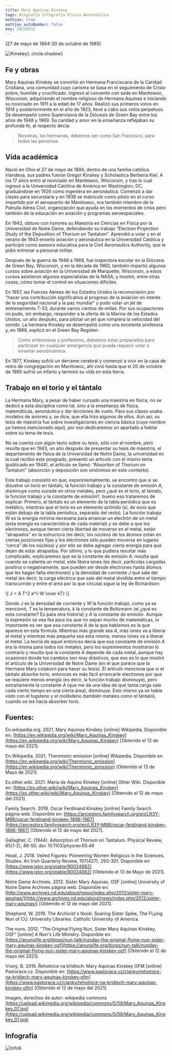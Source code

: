 ```yaml
---
title: Mary Aquinas Kinskey
tags: Biografía Infografía Física Aeronáutica
mathjax: true
mathjax_autoNumber: false
key: 20210512
---
```


(27 de mayo de 1894-20 de octubre de 1985)


![Kinskey](https://raw.githubusercontent.com/A-C-C-Guadalupe-Ortiz-De-Landazuri/Blog/master/infografias/Kinskey/Retrato.jpg){:.circle.shadow}

## Fe y obras

Mary Aquinas Kinskey se convirtió en Hermana Franciscana de la Caridad Cristiana, una comunidad cuyo carisma se basa en el seguimiento de Cristo pobre, humilde y crucificado. Ingresó al convento con sede en Manitowoc, Wisconsin, adquiriendo el nombre religioso de Hermana Aquinas e iniciando su noviciado en 1911 a la edad de 17 años. Realizó sus primeros votos en 1914 y posteriormente en el año de 1923, llevó a cabo sus votos perpetuos. Se desempeñó como Supervisora de la Diócesis de Green Bay entre los años de 1948 y 1969. Su caridad y amor en la enseñanza reflejaban su profunda fe, al respecto decía: 
>Nosotras, las hermanas, debemos ser como San Francisco, para todas las personas.

## Vida académica

Nació en Ohio el 27 de mayo de 1894, dentro de una familia católica irlandesa, sus padres fueron Gregor Kinskey y Scholastica Berberia Kiel. A los 17 años entró al noviciado en Manitowoc, Wisconsin, y tras lo cual ingresó a la Universidad Católica de América en Washington, DC, graduándose en 1926 como ingeniera en aeronáutica. Comenzó a dar clases para secundaria y en 1938 se matriculó como piloto en el curso impartido por el aeropuerto de Manitowoc, era también miembro de la Patrulla Aérea Civil, organización que ayuda en los momentos de crisis pero también de la educación en aviación y programas aeroespaciales.

En 1942, obtuvo con honores su Maestría en Ciencias en Física por la Universidad de Notre Dame, defendiendo su trabajo “Electron Projection Study of the Deposition of Thorium on Tantalum”. 
Aprendió a volar y en el verano de 1943 enseñó aviación y aeronáutica en la Universidad Católica y participó como asesora educativa para la Civil Aeronautics Authority, que le pidió entrenar a personal militar. 

Después de la guerra de 1948 a 1969, fue inspectora escolar en la Diócesis de Green Bay, Wisconsin, y en la década de 1960, también impartió algunos cursos sobre aviación en la Universidad de Marquette, Wisconsin, a estos cursos asistieron algunos especialistas de la NASA, y mostró, entre otras cosas, cómo tomar el control en situaciones difíciles.

En 1957, las Fuerzas Aéreas de los Estados Unidos la reconocierón por "hacer una contribución significativa al progreso de la aviación en interés de la seguridad nacional y la paz mundial" y pudo volar un jet de entrenamiento T-33, durante varios cientos de millas. Por sus ocupaciones no pudo, sin embargo, responder a la oferta de la Marina de los Estados Unidos, un año después, para pilotar un jet que rompiera la velocidad del sonido. La hermana Kinskey se desempeñó como una excelente profesora y, en 1966, explicó en el Green Bay Register:
> Como enfermeras y profesores, debemos estar preparados para participar en cualquier emergencia que pueda requerir volar o enseñar aerodinámica.

En 1977, Kinskey sufrió un derrame cerebral y comenzó a vivir en la casa de retiro de congregación en Manitowoc, ahí vivió hasta que el 20 de octubre de 1985 sufrió un infarto y terminó su vida en esta tierra.

## Trabajo en el torio y el tántalo<!---(Un trabajo importante)-->


La Hermana Mary, a pesar de haber cursado una maestría en física, no se dedicó a esta disciplina como tal, sino a la enseñanza de física, matemáticas, aeronáutica y dar lecciones de vuelo. Para sus clases usaba modelos de aviones y, se dice, que ella hizo algunos de ellos. Aún así, su tesis de maestría fue sobre investigaciones en ciencia básica (cuyo nombre ya hemos mencionado aquí), por eso dedicaremos un apartado a hablar sobre su tema de tesis.

No se cuenta con algún texto sobre su tesis, sólo con el nombre, pero resulta que en 1943, un año después de presentar su tesis de maestría, el departamento de física de la Universidad de Notre Dame, la universidad en la cual recibió este posgrado, presentó un artículo con el mismo tema (publicado en 1944), el artículo se llamó: “Absortion of Thorium on Tantalum” (absorción y deposición son sinónimos en este contexto).

Este trabajo consistió en que, experimentalmente, se encontró que si se disuelve un torio en tántalo, la función trabajo y la constante de emisión $A$, disminuye como sucede en otros metales, pero ¿qué es el torio, el tántalo, la función trabajo y la constante de emisión?, bueno eso trataremos de explicar. Primero, el tántalo es un elemento de la tabla periódica que es metálico, mientras que el torio es un elemento actínido (sí, de esos que están debajo de la tabla periódica, separado del resto). La función trabajo $W$ es la energía mínima necesaria para arrancar un electrón de un metal (esta energía es característica de cada material) y se debe a que los electrones, aunque tienen cierta libertad de moverse en el metal, están “atrapados” en la estructura (es decir, los núcleos de los átomos están en ciertas posiciones fijas y los electrones sólo pueden moverse en lugares “cerca” de los núcleos) y por ello se debe agregar cierta energía para que dejen de estar atrapados. Por último, y lo que pudiera resultar más complicado, explicaremos que es la constante de emisión $A$; resulta que cuando se calienta un metal, este libera iones (es decir, partículas cargadas positiva o negativamente, que pueden ser desde electrones hasta átomos que les hagan falta electrones) y la densidad de corriente $J$ que sale del metal (es decir, la carga eléctrica que sale del metal dividida entre el tiempo transcurrido y entre el área por la que circula) sigue la ley de Richardson: 

\\[ J = A T^2 e^{-W \over kT} \\]

Donde $J$ es la densidad de corriente y $W$ la función trabajo, como ya se mencionó, $T$ es la temperatura, $k$ la constante de Boltzmann (el ¿qué es esta constante? Es para otra historia) y $A$ la constante de emisión. Aunque la expresión se vea fea para los que no sepan mucho de matemáticas, lo importante es ver que esa constante A de la que hablamos es la que aparece en esta fórmula. Mientras más grande sea $A$, más iones va a liberar el metal y mientras más pequeña sea esta misma, menos iones va a liberar el metal. La teoría de aquel entonces decía que esa constante de emisión $A$ era la misma para todos los metales, pero los experimentos mostraron lo contrario y resulta que la constante $A$ depende de cada metal, aunque hay ocasiones donde los cambios son muy drásticos, que eso es lo que mostró el artículo de la Universidad de Notre Dame (en el que parece que la Hermana Mary colaboró para hacer su tesis). El artículo menciona que si el tántalo absorbe torio, entonces es más fácil arrancarle electrones por que se requiere menos energía (es decir, la función trabajo disminuye), pero extrañamente la constante $A$ (que me da una idea de qué tanta carga sale cada cierto tiempo en una cierta área), disminuye. Esto mismo ya se había visto con el tugsteno y el molibdeno (también metales como el tántalo), cuando se les hacía absorber torio.


## Fuentes:

En.wikipedia.org. 2021. Mary Aquinas Kinskey [online] Wikipedia. Disponible en; [https://en.wikipedia.org/wiki/Mary_Aquinas_Kinskey](https://en.wikipedia.org/wiki/Mary_Aquinas_Kinskey) [Obtenido el 12 de mayo del 2021].

En.Wikipedia. 2021. Thermionic emission [online] Wikipedia. Disponible en [https://en.wikipedia.org/wiki/Thermionic_emission](https://en.wikipedia.org/wiki/Thermionic_emission) [Obtenido el 13 de Mayo de 2021].

Es.other.wiki. 2021. María de Aquino Kinskey [online] Other Wiki. Disponible en: [https://es.other.wiki/wiki/Mary_Aquinas_Kinskey](https://es.other.wiki/wiki/Mary_Aquinas_Kinskey) [Obtenido el 12 de mayo del 2021].

Family Search. 2019. Oscar Ferdinand Kinskey [online] Family Search página web. Disponible en: [https://ancestors.familysearch.org/en/LR3Y-M88/oscar-ferdinand-kinskey-1896-1967](https://ancestors.familysearch.org/en/LR3Y-M88/oscar-ferdinand-kinskey-1896-1967) [Obtenido el 12 de mayo del 2021].

Gallagher, C. (1944). Adsorption of Thorium on Tantalum. Physical Review, 65(1-2), 46-50. doi: 10.1103/physrev.65.46

Head, J. 2018. Veiled Figures: Pioneering Women Religious in the Sciences. Studies: An Irish Quarterly Review, 107(427), 293-301. Disponible en [https://www.jstor.org/stable/90024682](https://www.jstor.org/stable/90024682) [Obtenido el 13 de Mayo de 2021].

Notre Dame Archives. 2012. Sister Mary Aquinas, OSF [online] University of Notre Dame Archives página web. Disponible en: [http://www.archives.nd.edu/about/news/index.php/2012/sister-mary-aquinas/](http://www.archives.nd.edu/about/news/index.php/2012/sister-mary-aquinas/) [Obtenido el 12 de mayo del 2021].

Shepherd, W. 2019. The Archivist´s Nook: Soaring Sister Spike, The FLying Nun of CU. University Libraries. Catholic University of America. 

The nuns. 2012. "The Original Flying Nun, Sister Mary Aquinas Kinskey, OSF" [online] A Nun's Life Ministry. Disponible en: [https://anunslife.org/blogs/nun-talk/nunday-the-original-flying-nun-sister-mary-aquinas-kinskey-osf](https://anunslife.org/blogs/nun-talk/nunday-the-original-flying-nun-sister-mary-aquinas-kinskey-osf) [Obtenido el 12 de mayo del 2021].

Vraný, B. 2016. Řeholnice na křídlech: Mary Aquinas Kinskey OFM [online] Pastorace.cz. Disponible en: [https://www.pastorace.cz/clanky/reholnice-na-kridlech-mary-aquinas-kinskey-ofm](https://www.pastorace.cz/clanky/reholnice-na-kridlech-mary-aquinas-kinskey-ofm) [Obtenido el 12 de mayo del 2021].

Imagen, derechos de autor: wikipedia commons [https://upload.wikimedia.org/wikipedia/commons/5/59/Mary_Aquinas_Kinskey_07.jpg](https://upload.wikimedia.org/wikipedia/commons/5/59/Mary_Aquinas_Kinskey_07.jpg)

## Infografía


![Info6](https://raw.githubusercontent.com/A-C-C-Guadalupe-Ortiz-De-Landazuri/Blog/master/infografias/poster6.jpg)
